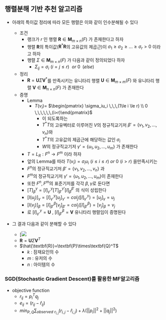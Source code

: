 ## 행렬분해 기반 추천 알고리즘


- 아래의 특이값 정리에 따라 모든 행렬은 이와 같이 인수분해될 수 있다 
	- 조건
	    - 랭크가 $r$ 인 행렬 $\textbf{R} \in \textbf{M}_{m \times n}(F)$ 가 존재한다고 하자
	    - 행렬 $\textbf{R}$의 특이값($\textbf{R}^*\textbf{R}$의 고유값의 제곱근)이 $\sigma_1 \ge \sigma_2 \ge ...\ge \sigma_r >0$ 이라고 하자
	    - 행렬 $\Sigma \in \textbf{M}_{m \times n}(F)$  가 다음과 같이 정의되었다 하자
	        - $\Sigma_{ij}= \sigma_i \,\,(i=j \le r)\,\,$ $or$  $0 \,\,\,(else)$
	- 정리
	    - $\textbf{R}=\textbf{U}\Sigma \textbf{V}^*$를 만족시키는 유니타리 행렬 $\textbf{U} \in \textbf{M}_{m \times m}(F)$ 와 유니타리 행렬 $\textbf{V} \in \textbf{M}_{n \times n}(F)$ 가 존재한다
	- 증명
		- Lemma
		    - $T(v_i)=$ $\begin{pmatrix} \sigma_iu_i  \,\,\,(1\le i \le r) \\  0 \,\,\,\,\,\,(i>r)\end{pmatrix}$
		        - 이 되도록하는
		        - $T^*T$의 고유벡터로 이루어진 $V$의 정규직교기저 $\beta'=\{v_1,v_2,...,v_n\}$와
		        - $T^*T$의 고유값의 제곱근에 해당하는 값인 $\sigma_i$
		        - $W$의 정규직교기저 $\gamma'=\{u_1,u_2,...,u_m\}$ 가 존재한다
	    - $T=L_R:F^n\rightarrow F^m$ 이라 하자
	    - 앞의 Lemma를 따라 $T(v_i)=\sigma_iu_i \,\,(i \le i \le r)$ $or$ $0 \,\,(i>r)$ 을만족시키는
	    - $F^n$의 정규직교기저 $\beta'=\{v_1,v_2,...,v_n\}$ 과
	    - $F^m$의 정규직교기저 $\gamma'=\{u_1,u_2,...,u_m \}$이 존재한다
	    - 또한 $F^n,F^m$의 표준기저를 각각 $\beta,\gamma$로 둔다면
	    - $[T]_{\beta}^{\gamma}= [I]_{\gamma'}^{\gamma} [T]_{\beta'}^{\gamma'} [I]_{\beta}^{\beta'}$ 의 식이 성립한다
	    - $[I(u_j)]_{\gamma}=[I]_{\gamma'}^{\gamma}[u_j]_{\gamma'}=col_j([I]_{\gamma'}^{\gamma})=[u_j]_{\gamma}=u_j$
	    - $[I(v_j)]_{\beta}=[I]_{\beta'}^{\beta}[v_j]_{\beta'}=col_j([I]_{\beta'}^{\beta})=[v_j]_{\beta}=v_j$
	    - 로 $[I]_{\gamma'}^{\gamma}=\textbf{U}$ , $[I]_{\beta'}^{\beta}=\textbf{V}$ 유니타리 행렬임이 증명된다
		
- 그 결과 다음과 같이 분해할 수 있다
	- [![](https://blog.kakaocdn.net/dn/c9DNNU/btreh15P8JO/MNvBduQ2sPKE0Jk80dCnL1/img.png)
	- $\textbf{R}=\textbf{U}\Sigma \textbf{V}^T$
	- $\hat{\textbf{R}}=\textbf{P}\times\textbf{Q}^T$ 
		- $k$ :  잠재요인의 수
		- $m$ : 유저의 수
		- $n$ : 아이템의 수

### SGD(Stochastic Gradient Descent)를 활용한 MF알고리즘

- objective function
	- $r_{ij}=p_i^Tq_j$
	- $e_{ij}=(r_{ij}-\hat{r}_{ij})$
	- $min_{P,Q}\sum_{observed\,\,r_{i,j}}(r_{i,j}-\hat{r}_{i,j})+\lambda(||p_i||^2+||q_j||^2)$
	

